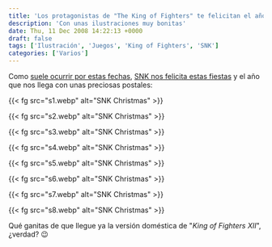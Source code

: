 ```yaml
---
title: 'Los protagonistas de "The King of Fighters" te felicitan el año'
description: 'Con unas ilustraciones muy bonitas'
date: Thu, 11 Dec 2008 14:22:13 +0000
draft: false
tags: ['Ilustración', 'Juegos', 'King of Fighters', 'SNK']
categories: ['Varios']
---
```


Como [suele ocurrir por estas fechas](/snk-playmore-te-felicita-el-ano/), [SNK nos felicita estas fiestas](http://game.snkplaymore.co.jp/download/index.php) y el año que nos llega con unas preciosas postales:

{{< fg src="s1.webp" alt="SNK Christmas" >}}

{{< fg src="s2.webp" alt="SNK Christmas" >}}

{{< fg src="s3.webp" alt="SNK Christmas" >}}

{{< fg src="s4.webp" alt="SNK Christmas" >}}

{{< fg src="s5.webp" alt="SNK Christmas" >}}

{{< fg src="s6.webp" alt="SNK Christmas" >}}

{{< fg src="s7.webp" alt="SNK Christmas" >}}

{{< fg src="s8.webp" alt="SNK Christmas" >}}

Qué ganitas de que llegue ya la versión doméstica de "_King of Fighters XII_", ¿verdad? :wink: